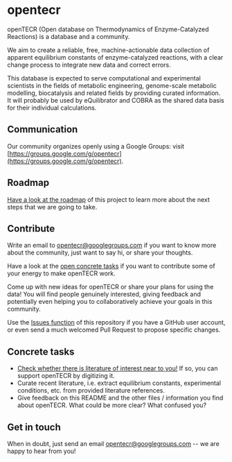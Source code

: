# opentecr

openTECR (Open database on Thermodynamics of Enzyme-Catalyzed Reactions) is a database and a community.

We aim to create a reliable, free, machine-actionable data collection of apparent equilibrium constants of enzyme-catalyzed reactions, with a clear change process to integrate new data and correct errors.

This database is expected to serve computational and experimental scientists in the fields of metabolic engineering, genome-scale metabolic modelling, biocatalysis and related fields by providing curated information. It will probably be used by eQuilibrator and COBRA as the shared data basis for their individual calculations.

## Communication

Our community organizes openly using a Google Groups: visit [https://groups.google.com/g/opentecr](https://groups.google.com/g/opentecr).

## Roadmap

[Have a look at the roadmap](roadmap.md) of this project to learn more about the next steps that we are going to take.

## Contribute

Write an email to opentecr@googlegroups.com if you want to know more about the community, just want to say hi, or share your thoughts.

Have a look at the [open concrete tasks](#concrete-tasks) if you want to contribute some of your energy to make openTECR work.

Come up with new ideas for openTECR or share your plans for using the data! You will find people genuinely interested, giving feedback and potentially even helping you to collaboratively achieve your goals in this community.

Use the [Issues function](https://github.com/opentecr/opentecr/issues) of this repository if you have a GitHub user account, or even send a much welcomed Pull Request to propose specific changes.

## Concrete tasks

* [Check whether there is literature of interest near to you!](./roadmap/missing_literature.md) If so, you can support openTECR by digitizing it.
* Curate recent literature, i.e. extract equilibrium constants, experimental conditions, etc. from provided literature references.
* Give feedback on this README and the other files / information you find about openTECR. What could be more clear? What confused you?

## Get in touch

When in doubt, just send an email opentecr@googlegroups.com -- we are happy to hear from you!
